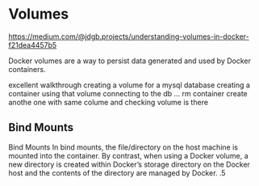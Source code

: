 # Volumes

<https://medium.com/@jdgb.projects/understanding-volumes-in-docker-f21dea4457b5>

Docker volumes are a way to persist data generated and used by Docker containers.

excellent walkthrough creating a volume for a mysql database
creating a container using that volume
connecting to the db ...
rm container
create anothe one with same colume
and checking volume is there

## Bind Mounts

Bind Mounts
In bind mounts, the file/directory on the host machine is mounted into the container. By contrast, when using a Docker volume, a new directory is created within Docker’s storage directory on the Docker host and the contents of the directory are managed by Docker.
.5
